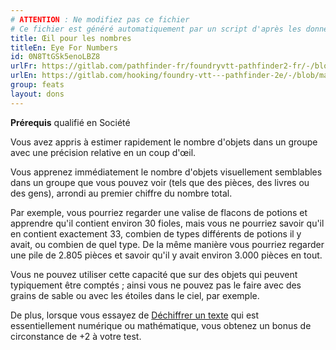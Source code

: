 ```yaml
---
# ATTENTION : Ne modifiez pas ce fichier
# Ce fichier est généré automatiquement par un script d'après les données du module Foundry VTT officiel et de sa traduction
title: Œil pour les nombres
titleEn: Eye For Numbers
id: 0N8TtGSk5enoLBZ8
urlFr: https://gitlab.com/pathfinder-fr/foundryvtt-pathfinder2-fr/-/blob/master/data/feats/0N8TtGSk5enoLBZ8.htm
urlEn: https://gitlab.com/hooking/foundry-vtt---pathfinder-2e/-/blob/master/packs/data/feats.db/eye-for-numbers.json
group: feats
layout: dons
---
```

**Prérequis** qualifié en Société

Vous avez appris à estimer rapidement le nombre d'objets dans un groupe avec une précision relative en un coup d'œil.

Vous apprenez immédiatement le nombre d'objets visuellement semblables dans un groupe que vous pouvez voir (tels que des pièces, des livres ou des gens), arrondi au premier chiffre du nombre total.

Par exemple, vous pourriez regarder une valise de flacons de potions et apprendre qu'il contient environ 30 fioles, mais vous ne pourriez savoir qu'il en contient exactement 33, combien de types différents de potions il y avait, ou combien de quel type. De la même manière vous pourriez regarder une pile de 2.805 pièces et savoir qu'il y avait environ 3.000 pièces en tout.

Vous ne pouvez utiliser cette capacité que sur des objets qui peuvent typiquement être comptés ; ainsi vous ne pouvez pas le faire avec des grains de sable ou avec les étoiles dans le ciel, par exemple.

De plus, lorsque vous essayez de [Déchiffrer un texte](../actions/déchiffrer-un-texte.md) qui est essentiellement numérique ou mathématique, vous obtenez un bonus de circonstance de +2 à votre test.


